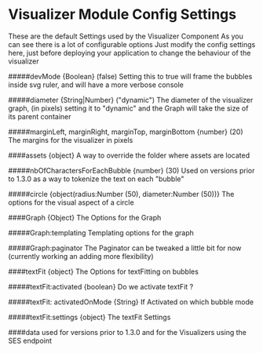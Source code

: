 Visualizer Module Config Settings
===================================

These are the default Settings used by the Visualizer Component
As you can see there is a lot of configurable options
Just modify the config settings here, just before deploying your application to change the behaviour of the visualizer

#####devMode {Boolean} (false)
Setting this to true will frame the bubbles inside svg ruler, and will have a more verbose console

#####diameter {String|Number} ("dynamic")
The diameter of the visualizer graph, (in pixels) setting it to "dynamic" and the Graph will take the size of its parent container

#####marginLeft, marginRight, marginTop, marginBottom {number} (20)
The margins for the visualizer in pixels

####assets {object}
A way to override the folder where assets are located

#####nbOfCharactersForEachBubble {number} (30)
Used on versions prior to 1.3.0 as a way to tokenize the text on each "bubble"

#####circle {object(radius:Number (50), diameter:Number (50))} 
The options for the visual aspect of a circle


####Graph {Object}
The Options for the Graph

#####Graph:templating
Templating options for the graph

#####Graph:paginator
The Paginator can be tweaked a little bit for now (currently working an adding more flexibility)


####textFit {object}
The Options for textFitting on bubbles

#####textFit:activated {boolean}
Do we activate textFit ?

#####textFit: activatedOnMode {String}
If Activated on which bubble mode

#####textFit:settings {object}
The textFit Settings

####data
used for versions prior to 1.3.0 and for the Visualizers using the SES endpoint
